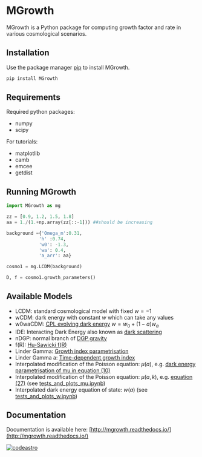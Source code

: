 # MGrowth

MGrowth is a Python package for computing growth factor and rate in various cosmological scenarios.

## Installation 

Use the package manager [pip]([https://pypi.org](https://pypi.org/project/MGrowth/)) to install MGrowth.

```bash
pip install MGrowth
```

## Requirements
Required python packages:
* numpy
* scipy

For tutorials:
* matplotlib
* camb
* emcee
* getdist

## Running MGrowth
```python
import MGrowth as mg

zz = [0.9, 1.2, 1.5, 1.8]
aa = 1./(1.+np.array(zz[::-1])) ##should be increasing

background ={'Omega_m':0.31,
            'h' :0.74,
            'w0': -1.3,
            'wa': 0.4,
            'a_arr': aa}

cosmo1 = mg.LCDM(background)

D, f = cosmo1.growth_parameters()
```

## Available Models
- LCDM: standard cosmological model with fixed $w=-1$
- wCDM: dark energy with constant $w$ which can take any values
- w0waCDM:  [CPL evolving dark energy](https://arxiv.org/abs/gr-qc/0009008) $w = w_0 + (1-a)w_a$
- IDE: Interacting Dark Energy also known as [dark scattering](https://arxiv.org/abs/1605.05623)
- nDGP: normal branch of [DGP gravity](https://arxiv.org/abs/hep-th/0005016)
- f(R):  [Hu-Sawicki f(R)](https://arxiv.org/abs/0705.1158)
- Linder Gamma: [Growth index parametrisation](https://arxiv.org/abs/astro-ph/0507263)
- Linder Gamma a: [Time-dependent growth index](https://arxiv.org/abs/2304.07281)
- Interpolated modification of the Poisson equation: $\mu(a)$, e.g. [dark energy parametrisation of mu in equation (10)](https://arxiv.org/abs/1810.02499)
- Interpolated modification of the Poisson equation: $\mu(a, k)$, e.g. [equation (27)](https://arxiv.org/abs/1302.1193) (see [tests_and_plots_mu.ipynb](tutorials/tests_and_plots_mu.ipynb))  
- Interpolated dark energy equation of state: $w(a)$ (see [tests_and_plots_w.ipynb](tutorials/tests_and_plots_w.ipynb))  

## Documentation
Documentation is available here: [http://mgrowth.readthedocs.io/](http://mgrowth.readthedocs.io/)

[![codeastro](https://img.shields.io/badge/Made%20at-Code/Astro-blueviolet.svg)](https://semaphorep.github.io/codeastro/)
